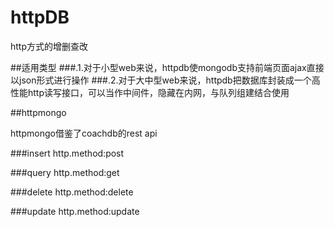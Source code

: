 # httpDB
http方式的增删查改

##适用类型
###.1.对于小型web来说，httpdb使mongodb支持前端页面ajax直接以json形式进行操作
###.2.对于大中型web来说，httpdb把数据库封装成一个高性能http读写接口，可以当作中间件，隐藏在内网，与队列组建结合使用

##httpmongo

httpmongo借鉴了coachdb的rest api

###insert
http.method:post

###query
http.method:get

###delete
http.method:delete

###update
http.method:update
